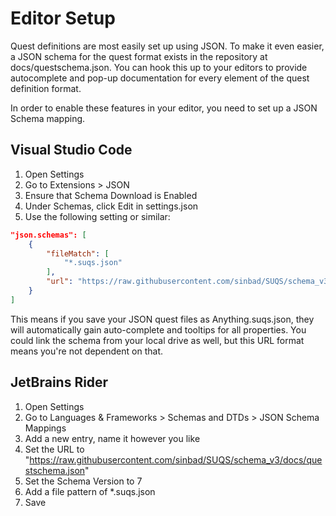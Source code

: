# Editor Setup

Quest definitions are most easily set up using JSON. To make it even easier, a JSON schema 
for the quest format exists in the repository at docs/questschema.json. You can hook this up to your
editors to provide autocomplete and pop-up documentation for every element of the quest definition format.

In order to enable these features in your editor, you need to set up a JSON Schema mapping.

## Visual Studio Code

1. Open Settings
1. Go to Extensions > JSON
1. Ensure that Schema Download is Enabled
1. Under Schemas, click Edit in settings.json
1. Use the following setting or similar:

```json
"json.schemas": [
    {
        "fileMatch": [
            "*.suqs.json"
        ],
        "url": "https://raw.githubusercontent.com/sinbad/SUQS/schema_v3/docs/questschema.json"
    }
]
```

This means if you save your JSON quest files as Anything.suqs.json, they will automatically gain 
auto-complete and tooltips for all properties. You could link the schema from your local drive
as well, but this URL format means you're not dependent on that.

## JetBrains Rider

1. Open Settings 
1. Go to Languages & Frameworks > Schemas and DTDs > JSON Schema Mappings
1. Add a new entry, name it however you like
1. Set the URL to "https://raw.githubusercontent.com/sinbad/SUQS/schema_v3/docs/questschema.json"
1. Set the Schema Version to 7
1. Add a file pattern of *.suqs.json
1. Save


